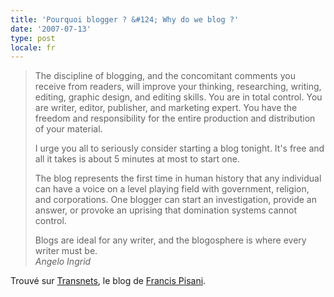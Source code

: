 ```yaml
---
title: 'Pourquoi blogger ? &#124; Why do we blog ?'
date: '2007-07-13'
type: post
locale: fr
---
```


> The discipline of blogging, and the concomitant comments you receive from readers, will improve your thinking, researching, writing, editing, graphic design, and editing skills. You are in total control. You are writer, editor, publisher, and marketing expert. You have the freedom and responsibility for the entire production and distribution of your material.
>
> I urge you all to seriously consider starting a blog tonight. It's free and all it takes is about 5 minutes at most to start one.
>
> The blog represents the first time in human history that any individual can have a voice on a level playing field with government, religion, and corporations. One blogger can start an investigation, provide an answer, or provoke an uprising that domination systems cannot control.
>
> Blogs are ideal for any writer, and the blogosphere is where every writer must be.  
>  <cite>Angelo Ingrid</cite>

Trouvé sur [Transnets](http://pisani.blog.lemonde.fr/2007/07/12/ecrire-bloguer/), le blog de [Francis Pisani](http://pisani.blog.lemonde.fr/a-propos/).
